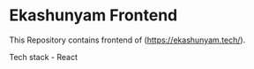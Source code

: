 # Ekashunyam Frontend

This Repository contains frontend of (https://ekashunyam.tech/).

Tech stack - React
